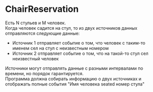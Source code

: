# ChairReservation
Есть N стульев и M человек.  
Когда человек садится на стул, то из двух источников данных отправляются следующие данные:  
* Источник 1 отправляет событие о том, что человек с таким-то именем сел на стул с неизвестным номером  
* Источник 2 отправляет событие о том, что на такой-то стул сел неизвестный человек

Источники могут отправлять данные с разными интервалами по времени, но порядок гарантируется.   
Программа должна собирать информацию о двух источниках и отображать полные события "Имя человека seated номер стула"
